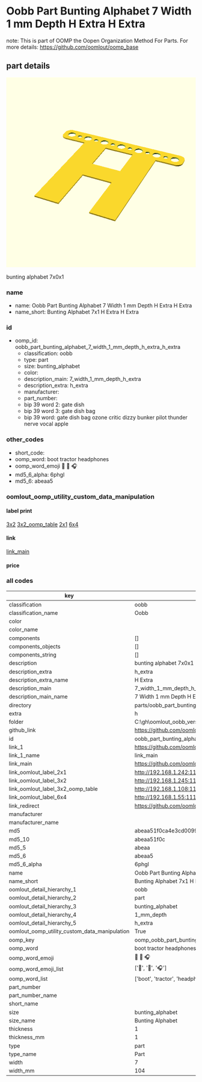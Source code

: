 # Oobb Part Bunting Alphabet 7 Width 1 mm Depth H Extra H Extra  

note: This is part of OOMP the Oopen Organization Method For Parts. For more details: https://github.com/oomlout/oomp_base

##  part details
  

[![](3dpr.png)](3dpr.png)

bunting alphabet 7x0x1



### name
* name: Oobb Part Bunting Alphabet 7 Width 1 mm Depth H Extra H Extra
* name_short: Bunting Alphabet 7x1 H Extra H Extra
### id
* oomp_id: oobb_part_bunting_alphabet_7_width_1_mm_depth_h_extra_h_extra
  * classification: oobb
  * type: part
  * size: bunting_alphabet
  * color: 
  * description_main: 7_width_1_mm_depth_h_extra
  * description_extra: h_extra
  * manufacturer: 
  * part_number: 
  * bip 39 word 2: gate dish
  * bip 39 word 3: gate dish bag
  * bip 39 word: gate dish bag ozone critic dizzy bunker pilot thunder nerve vocal apple

### other_codes
* short_code: 
* oomp_word: boot tractor headphones
* oomp_word_emoji :boot: :tractor: :headphones:
* md5_6_alpha: 6phgl
* md5_6: abeaa5






### oomlout_oomp_utility_custom_data_manipulation
#### label print
[3x2](http://192.168.1.245:1112/?label=oomp%206phgl)
[3x2_oomp_table](http://192.168.1.108:1112/?label=oomp%206phgl)
[2x1](http://192.168.1.242:1112/?label=oomp%206phgl)
[6x4](http://192.168.1.55:1112/?label=oomp%206phgl)    

#### link

[link_main](https://github.com/oomlout/oomlout_oobb_version_4_generated_parts/tree/main/navigation_oomp/oobb/part/bunting_alphabet/7_width_1_mm_depth_h_extra/h_extra/part)                              

#### price







### all codes 
| key | value |  
| --- | --- |  
| classification | oobb |  
| classification_name | Oobb |  
| color |  |  
| color_name |  |  
| components | [] |  
| components_objects | [] |  
| components_string | [] |  
| description | bunting alphabet 7x0x1 |  
| description_extra | h_extra |  
| description_extra_name | H Extra |  
| description_main | 7_width_1_mm_depth_h_extra |  
| description_main_name | 7 Width 1 mm Depth H Extra |  
| directory | parts/oobb_part_bunting_alphabet_7_width_1_mm_depth_h_extra_h_extra |  
| extra | h |  
| folder | C:\gh\oomlout_oobb_version_4_generated_parts\parts\oobb_part_bunting_alphabet_7_width_1_mm_depth_h_extra_h_extra |  
| github_link | https://github.com/oomlout/oomlout_oomp_part_src/tree/main/parts/oobb_part_bunting_alphabet_7_width_1_mm_depth_h_extra_h_extra |  
| id | oobb_part_bunting_alphabet_7_width_1_mm_depth_h_extra_h_extra |  
| link_1 | https://github.com/oomlout/oomlout_oobb_version_4_generated_parts/tree/main/navigation_oomp/oobb/part/bunting_alphabet/7_width_1_mm_depth_h_extra/h_extra/part |  
| link_1_name | link_main |  
| link_main | https://github.com/oomlout/oomlout_oobb_version_4_generated_parts/tree/main/navigation_oomp/oobb/part/bunting_alphabet/7_width_1_mm_depth_h_extra/h_extra/part |  
| link_oomlout_label_2x1 | http://192.168.1.242:1112/?label=oomp%206phgl |  
| link_oomlout_label_3x2 | http://192.168.1.245:1112/?label=oomp%206phgl |  
| link_oomlout_label_3x2_oomp_table | http://192.168.1.108:1112/?label=oomp%206phgl |  
| link_oomlout_label_6x4 | http://192.168.1.55:1112/?label=oomp%206phgl |  
| link_redirect | https://github.com/oomlout/oomlout_oobb_version_4_generated_parts/tree/main/parts/oobb_bunting_alphabet_07_01_ex_h |  
| manufacturer |  |  
| manufacturer_name |  |  
| md5 | abeaa51f0ca4e3cd0099e9e8230fcb02 |  
| md5_10 | abeaa51f0c |  
| md5_5 | abeaa |  
| md5_6 | abeaa5 |  
| md5_6_alpha | 6phgl |  
| name | Oobb Part Bunting Alphabet 7 Width 1 mm Depth H Extra H Extra |  
| name_short | Bunting Alphabet 7x1 H Extra H Extra |  
| oomlout_detail_hierarchy_1 | oobb |  
| oomlout_detail_hierarchy_2 | part |  
| oomlout_detail_hierarchy_3 | bunting_alphabet |  
| oomlout_detail_hierarchy_4 | 1_mm_depth |  
| oomlout_detail_hierarchy_5 | h_extra |  
| oomlout_oomp_utility_custom_data_manipulation | True |  
| oomp_key | oomp_oobb_part_bunting_alphabet_7_width_1_mm_depth_h_extra_h_extra |  
| oomp_word | boot tractor headphones |  
| oomp_word_emoji | :boot: :tractor: :headphones: |  
| oomp_word_emoji_list | [':boot:', ':tractor:', ':headphones:'] |  
| oomp_word_list | ['boot', 'tractor', 'headphones'] |  
| part_number |  |  
| part_number_name |  |  
| short_name |  |  
| size | bunting_alphabet |  
| size_name | Bunting Alphabet |  
| thickness | 1 |  
| thickness_mm | 1 |  
| type | part |  
| type_name | Part |  
| width | 7 |  
| width_mm | 104 |  
